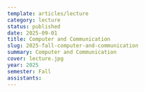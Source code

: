 ```yaml
---
template: articles/lecture
category: lecture
status: published
date: 2025-09-01
title: Computer and Communication
slug: 2025-fall-computer-and-communication
summary: Computer and Communication
cover: lecture.jpg
year: 2025
semester: Fall
assistants:
---
```

